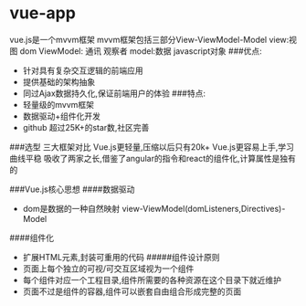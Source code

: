 # vue-app
vue.js是一个mvvm框架
mvvm框架包括三部分View-ViewModel-Model
view:视图 dom
ViewModel: 通讯 观察者
model:数据 javascript对象
###优点:
+ 针对具有复杂交互逻辑的前端应用
+ 提供基础的架构抽象
+ 同过Ajax数据持久化,保证前端用户的体验
###特点:
+ 轻量级的mvvm框架
+ 数据驱动+组件化开发
+ github 超过25K+的star数,社区完善

###选型 三大框架对比
Vue.js更轻量,压缩以后只有20k+
Vue.js更容易上手,学习曲线平稳
吸收了两家之长,借鉴了angular的指令和react的组件化,计算属性是独有的

###Vue.js核心思想
####数据驱动
+ dom是数据的一种自然映射  view-ViewModel(domListeners,Directives)-Model

####组件化
+ 扩展HTML元素,封装可重用的代码
#####组件设计原则
+ 页面上每个独立的可视/可交互区域视为一个组件
+ 每个组件对应一个工程目录,组件所需要的各种资源在这个目录下就近维护
+ 页面不过是组件的容器,组件可以嵌套自由组合形成完整的页面




